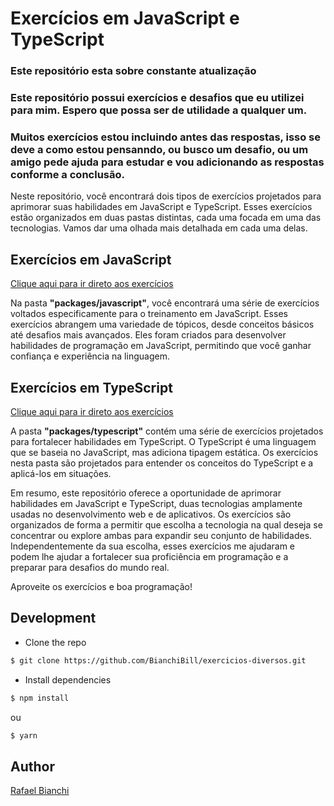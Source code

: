 # Exercícios em JavaScript e TypeScript

### Este repositório esta sobre constante atualização

### Este repositório possui exercícios e desafios que eu utilizei para mim. Espero que possa ser de utilidade a qualquer um.
### Muitos exercícios estou incluindo antes das respostas, isso se deve a como estou pensanndo, ou busco um desafio, ou um amigo pede ajuda para estudar e vou adicionando as respostas conforme a conclusão.

Neste repositório, você encontrará dois tipos de exercícios projetados para aprimorar suas habilidades em JavaScript e TypeScript. Esses exercícios estão organizados em duas pastas distintas, cada uma focada em uma das tecnologias. Vamos dar uma olhada mais detalhada em cada uma delas.

## **Exercícios em JavaScript**

[Clique aqui para ir direto aos exercícios](https://github.com/BianchiBill/exercicios-diversos/blob/main/packages/javascript/README.md)

Na pasta **"packages/javascript"**, você encontrará uma série de exercícios voltados especificamente para o treinamento em JavaScript. Esses exercícios abrangem uma variedade de tópicos, desde conceitos básicos até desafios mais avançados. Eles foram criados para desenvolver habilidades de programação em JavaScript, permitindo que você ganhar confiança e experiência na linguagem.

## **Exercícios em TypeScript**

[Clique aqui para ir direto aos exercícios](https://github.com/BianchiBill/exercicios-diversos/blob/main/packages/typescript/README.md)

A pasta **"packages/typescript"** contém uma série de exercícios projetados para fortalecer habilidades em TypeScript. O TypeScript é uma linguagem que se baseia no JavaScript, mas adiciona tipagem estática. Os exercícios nesta pasta são projetados para entender os conceitos do TypeScript e a aplicá-los em situações.

Em resumo, este repositório oferece a oportunidade de aprimorar habilidades em JavaScript e TypeScript, duas tecnologias amplamente usadas no desenvolvimento web e de aplicativos. Os exercícios são organizados de forma a permitir que escolha a tecnologia na qual deseja se concentrar ou explore ambas para expandir seu conjunto de habilidades. Independentemente da sua escolha, esses exercícios me ajudaram e podem lhe ajudar a fortalecer sua proficiência em programação e a preparar para desafios do mundo real.

Aproveite os exercícios e boa programação!
## Development

- Clone the repo

```bash
$ git clone https://github.com/BianchiBill/exercicios-diversos.git
```

- Install dependencies

```bash
$ npm install
```
ou
```bash
$ yarn
```

## Author

[Rafael Bianchi](https://twitter.com/billbianchi06)

[license-url]: https://opensource.org/licenses/MIT
